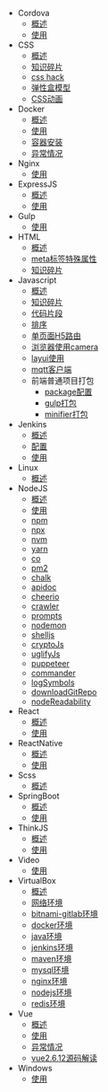 * Cordova
  * [概述](/cordova/overview.md)
  * [使用](/cordova/usage.md)
* CSS
  * [概述](/css/overview.md)
  * [知识碎片](/css/piecesOfKnowledge.md)
  * [css hack](/css/cssHack.md)
  * [弹性盒模型](/css/flex.md)
  * [CSS动画](/css/animate.md)
* Docker
  * [概述](/docker/overview.md)
  * [使用](/docker/usage.md)
  * [容器安装](/docker/container.md)
  * [异常情况](/docker/error.md)
* Nginx
  * [使用](/nginx/usage.md)
* ExpressJS
  * [概述](/express/overview.md)
  * [使用](/express/usage.md)
* Gulp
  * [使用](/gulp/usage.md)
* HTML
  * [概述](/html/overview.md)
  * [meta标签特殊属性](/html/meta.md)
  * [知识碎片](/html/piecesOfKnowledge.md)
* Javascript
  * [概述](/javascript/overview.md)
  * [知识碎片](/javascript/piecesOfKnowledge.md)
  * [代码片段](/javascript/codeSnippets.md)
  * [排序](/javascript/sort.md)
  * [单页面H5路由](/javascript/spaH5Router.md)
  * [浏览器使用camera](/javascript/web-camera.md)
  * [layui使用](/javascript/layui.md)
  * [mqtt客户端](/javascript/mqttClient.md)
  * 前端普通项目打包
    * [package配置](/javascript/build/package.md)
    * [gulp打包](/javascript/build/gulpfile.md)
    * [minifier打包](/javascript/build/minifier.md)
* Jenkins
  * [概述](/jenkins/overview.md)
  * [配置](jenkins/config.md)
  * [使用](jenkins/usage.md)
* Linux
  * [概述](/linux/overview.md)
* NodeJS
  * [概述](/nodejs/overview.md)
  * [使用](/nodejs/usage.md)
  * [npm](/nodejs/npm.md)
  * [npx](/nodejs/npx.md)
  * [nvm](/nodejs/nvm.md)
  * [yarn](/nodejs/yarn.md)
  * [co](/nodejs/co.md)
  * [pm2](/nodejs/pm2.md)
  * [chalk](/nodejs/chalk.md)
  * [apidoc](/nodejs/apidoc.md)
  * [cheerio](/nodejs/cheerio.md)
  * [crawler](/nodejs/crawler.md)
  * [prompts](/nodejs/prompts.md)
  * [nodemon](/nodejs/nodemon.md)
  * [shelljs](/nodejs/shelljs.md)
  * [cryptoJs](/nodejs/cryptoJs.md)
  * [uglifyJs](/nodejs/uglifyJs.md)
  * [puppeteer](/nodejs/puppeteer.md)
  * [commander](/nodejs/commander.md)
  * [logSymbols](/nodejs/logSymbols.md)
  * [downloadGitRepo](/nodejs/downloadGitRepo.md)
  * [nodeReadability](/nodejs/nodeReadability.md)
* React
  * [概述](/react/overview.md)
  * [使用](/react/usage.md)
* ReactNative
  * [概述](/reactNative/overview.md)
  * [使用](/reactNative/usage.md)
* Scss
  * [概述](/scss/overview.md)
* SpringBoot
  * [概述](/springboot/overview.md)
  * [使用](/springboot/usage.md)
* ThinkJS
  * [概述](/thinkjs/overview.md)
  * [使用](/thinkjs/usage.md)
* Video
  * [使用](/video/usage.md)
* VirtualBox
  * [概述](/virtualBox/overview.md)
  * [网络环境](/virtualBox/network.md)
  * [bitnami-gitlab环境](/virtualBox/bitnamiGitlab.md)
  * [docker环境](/virtualBox/docker.md)
  * [java环境](/virtualBox/java.md)
  * [jenkins环境](/virtualBox/jenkins.md)
  * [maven环境](/virtualBox/maven.md)
  * [mysql环境](/virtualBox/mysql.md)
  * [nginx环境](/virtualBox/nginx.md)
  * [nodejs环境](/virtualBox/nodejs.md)
  * [redis环境](/virtualBox/redis.md)
* Vue
  * [概述](/vue/overview.md)
  * [使用](/vue/usage.md)
  * [异常情况](/vue/error.md)
  * [vue2.6.12源码解读](/vue/vue2.6.12源码解读.md)
* Windows
  * [使用](/windows/usage.md)
